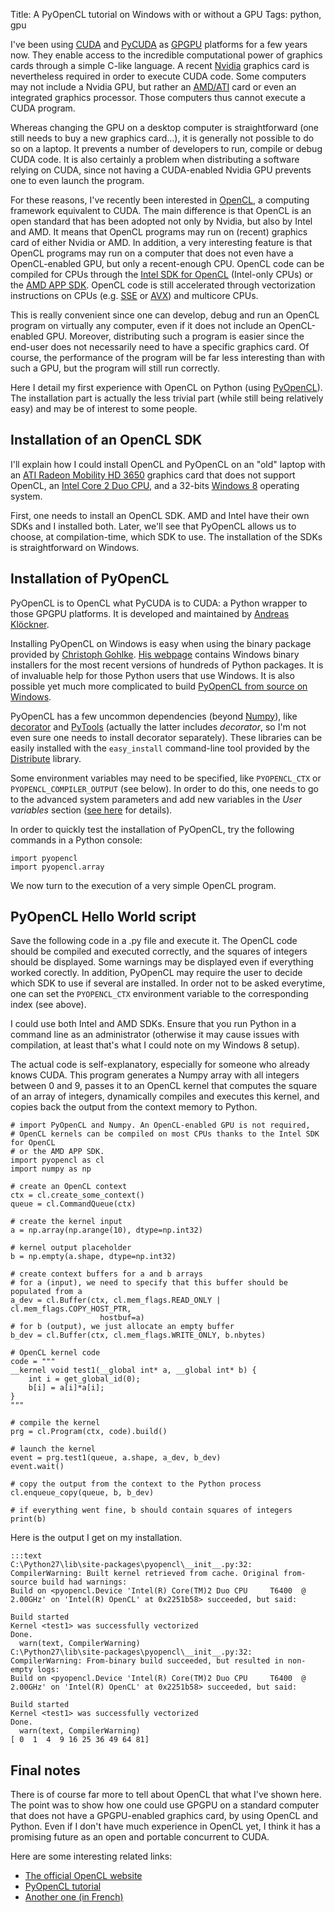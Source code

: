 Title: A PyOpenCL tutorial on Windows with or without a GPU
Tags: python, gpu

I've been using [CUDA](http://en.wikipedia.org/wiki/CUDA) and 
[PyCUDA](http://documen.tician.de/pycuda/) as 
[GPGPU](http://en.wikipedia.org/wiki/GPGPU) platforms for a few years now. 
They enable access to the incredible computational power of graphics cards 
through a simple C-like language. A recent 
[Nvidia](http://en.wikipedia.org/wiki/Nvidia) graphics card is nevertheless 
required in order to execute CUDA code. Some computers may not include a 
Nvidia GPU, but rather an 
[AMD/ATI](http://en.wikipedia.org/wiki/Advanced_Micro_Devices) card or even 
an integrated graphics processor. Those computers thus cannot execute a CUDA 
program.

<!-- PELICAN_END_SUMMARY -->

Whereas changing the GPU on a desktop computer is straightforward (one still 
needs to buy a new graphics card...), it is generally not possible to do so 
on a laptop. It prevents a number of developers to run, compile or debug CUDA 
code. It is also certainly a problem when distributing a software relying on 
CUDA, since not having a CUDA-enabled Nvidia GPU prevents one to even launch 
the program.

For these reasons, I've recently been interested in 
[OpenCL](http://en.wikipedia.org/wiki/OpenCL), a computing framework 
equivalent to CUDA. The main difference is that OpenCL is an open standard 
that has been adopted not only by Nvidia, but also by Intel and AMD. It means 
that OpenCL programs may run on (recent) graphics card of either Nvidia or 
AMD. In addition, a very interesting feature is that OpenCL programs may run 
on a computer that does not even have a OpenCL-enabled GPU, but only a 
recent-enough CPU. OpenCL code can be compiled for CPUs through the [Intel 
SDK for OpenCL](http://software.intel.com/en-us/vcsource/tools/opencl-sdk) 
(Intel-only CPUs) or the [AMD APP 
SDK](http://developer.amd.com/tools/hc/AMDAPPSDK/). OpenCL code is still 
accelerated through vectorization instructions on CPUs (e.g. 
[SSE](http://en.wikipedia.org/wiki/Streaming_SIMD_Extensions) or 
[AVX](http://en.wikipedia.org/wiki/Advanced_Vector_Extensions)) and multicore 
CPUs.

This is really convenient since one can develop, debug and run an OpenCL 
program on virtually any computer, even if it does not include an 
OpenCL-enabled GPU. Moreover, distributing such a program is easier since the 
end-user does not necessarily need to have a specific graphics card. Of 
course, the performance of the program will be far less interesting than with 
such a GPU, but the program will still run correctly.

Here I detail my first experience with OpenCL on Python (using 
[PyOpenCL](http://mathema.tician.de/software/pyopencl)).
The installation part is actually the less trivial part (while still being
relatively easy) and may be of interest to some people.

Installation of an OpenCL SDK
-----------------------------

I'll explain how I could install OpenCL and PyOpenCL on an "old" laptop with 
an [ATI Radeon Mobility HD 
3650](http://www.amd.com/us/products/desktop/graphics/ati-radeon-hd-3000/hd-3600)
graphics card that does not support 
OpenCL, an [Intel Core 2 Duo CPU](http://en.wikipedia.org/wiki/Intel_Core_2), 
and a 32-bits [Windows 8](http://en.wikipedia.org/wiki/Windows_8) operating 
system.

First, one needs to install an OpenCL SDK. AMD and Intel have their own SDKs 
and I installed both. Later, we'll see that PyOpenCL allows us to choose, at 
compilation-time, which SDK to use. The installation of the SDKs is 
straightforward on Windows.

Installation of PyOpenCL
------------------------

PyOpenCL is to OpenCL what PyCUDA is to CUDA: a Python wrapper to those GPGPU 
platforms. It is developed and maintained by [Andreas 
Klöckner](http://mathema.tician.de/). 

Installing PyOpenCL on Windows is easy when using the binary package provided 
by [Christoph Gohlke](http://www.lfd.uci.edu/~gohlke/). [His 
webpage](http://www.lfd.uci.edu/~gohlke/pythonlibs/) contains Windows binary 
installers for the most recent versions of hundreds of Python packages. It is 
of invaluable help for those Python users that use Windows. It is also 
possible yet much more complicated to build [PyOpenCL from source on 
Windows](http://wiki.tiker.net/PyOpenCL/Installation). 

PyOpenCL has a few uncommon dependencies (beyond 
[Numpy](http://numpy.scipy.org/)), like 
[decorator](http://pypi.python.org/pypi/decorator) and 
[PyTools](http://pypi.python.org/pypi/pytools) (actually the latter includes 
_decorator_, so I'm not even sure one needs to install decorator separately). 
These libraries can be easily installed with the `easy_install` command-line 
tool provided by the [Distribute](http://packages.python.org/distribute/) 
library. 

Some environment variables may need to be specified, like `PYOPENCL_CTX` or 
`PYOPENCL_COMPILER_OUTPUT` (see below). In order to do this, one needs to go 
to the advanced system parameters and add new variables in the _User 
variables_ section ([see 
here](http://www.technoon.com/how-to-add-environment-variables-in-windows-8.html)
for details). 

In order to quickly test the installation of PyOpenCL, try the following 
commands in a Python console:

    import pyopencl
    import pyopencl.array

We now turn to the execution of a very simple OpenCL program.

PyOpenCL Hello World script
---------------------------

Save the following code in a .py file and execute it. The OpenCL code should be 
compiled and executed correctly, and the squares of integers should be
displayed. Some warnings may be displayed even if everything worked corectly.
In addition, PyOpenCL may require the user to decide which SDK to use if several
are installed. In order not to be asked everytime, one can set the
`PYOPENCL_CTX` environment variable to the corresponding index (see above).

I could use both Intel and AMD SDKs. Ensure that you run Python in a command
line as an administrator (otherwise it may cause issues with
compilation, at least that's what I could note on my Windows 8 setup).

The actual code is self-explanatory, especially for someone who already knows
CUDA. This program generates a Numpy array with all integers between 0 and 9,
passes it to an OpenCL kernel that computes the square of an array of integers,
dynamically compiles and executes this kernel, and copies back the output from
the context memory to Python.

    # import PyOpenCL and Numpy. An OpenCL-enabled GPU is not required,
    # OpenCL kernels can be compiled on most CPUs thanks to the Intel SDK for OpenCL
    # or the AMD APP SDK.
    import pyopencl as cl
    import numpy as np

    # create an OpenCL context
    ctx = cl.create_some_context()
    queue = cl.CommandQueue(ctx)

    # create the kernel input
    a = np.array(np.arange(10), dtype=np.int32)

    # kernel output placeholder
    b = np.empty(a.shape, dtype=np.int32)

    # create context buffers for a and b arrays
    # for a (input), we need to specify that this buffer should be populated from a
    a_dev = cl.Buffer(ctx, cl.mem_flags.READ_ONLY | cl.mem_flags.COPY_HOST_PTR, 
                        hostbuf=a)
    # for b (output), we just allocate an empty buffer
    b_dev = cl.Buffer(ctx, cl.mem_flags.WRITE_ONLY, b.nbytes)

    # OpenCL kernel code
    code = """
    __kernel void test1(__global int* a, __global int* b) {
        int i = get_global_id(0);
        b[i] = a[i]*a[i];
    }
    """

    # compile the kernel
    prg = cl.Program(ctx, code).build()

    # launch the kernel
    event = prg.test1(queue, a.shape, a_dev, b_dev)
    event.wait()

    # copy the output from the context to the Python process
    cl.enqueue_copy(queue, b, b_dev)

    # if everything went fine, b should contain squares of integers
    print(b)

Here is the output I get on my installation.

	:::text
    C:\Python27\lib\site-packages\pyopencl\__init__.py:32: CompilerWarning: Built kernel retrieved from cache. Original from-source build had warnings:
    Build on <pyopencl.Device 'Intel(R) Core(TM)2 Duo CPU     T6400  @ 2.00GHz' on 'Intel(R) OpenCL' at 0x2251b58> succeeded, but said:

    Build started
    Kernel <test1> was successfully vectorized
    Done.
      warn(text, CompilerWarning)
    C:\Python27\lib\site-packages\pyopencl\__init__.py:32: CompilerWarning: From-binary build succeeded, but resulted in non-empty logs:
    Build on <pyopencl.Device 'Intel(R) Core(TM)2 Duo CPU     T6400  @ 2.00GHz' on 'Intel(R) OpenCL' at 0x2251b58> succeeded, but said:

    Build started
    Kernel <test1> was successfully vectorized
    Done.
      warn(text, CompilerWarning)
    [ 0  1  4  9 16 25 36 49 64 81]
    
Final notes
-----------

There is of course far more to tell about OpenCL that what I've shown here. 
The point was to show how one could use GPGPU on a standard computer that 
does not have a GPGPU-enabled graphics card, by using OpenCL and Python.
Even if I don't have much experience in OpenCL yet, I think it has a promising
future as an open and portable concurrent to CUDA.

Here are some interesting related links:

*   [The official OpenCL website](http://www.khronos.org/opencl/)
*   [PyOpenCL tutorial](http://enja.org/2011/02/22/adventures-in-pyopencl-part-1-getting-started-with-python/)
*   [Another one (in French)](http://www.planquart.com/tutoriel-n%C2%B01-pyopencl-premier-calcul-sur-gpu)







